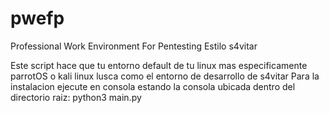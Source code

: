 # pwefp
Professional Work Environment For Pentesting Estilo s4vitar

Este script hace que tu entorno default de tu linux mas especificamente parrotOS o kali linux lusca como el entorno de desarrollo de s4vitar
Para la instalacion ejecute en consola estando la consola ubicada dentro del directorio raiz:
python3 main.py
